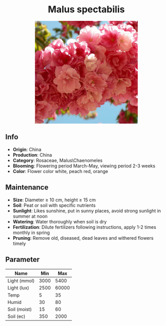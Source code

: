 <h1 align='center'>Malus spectabilis</h1>
<p align="center">
    <img 
        align='center'
        width='320'
        src="../images/malus spectabilis.png" 
        alt='Malus spectabilis' />
</p>

## Info

 - **Origin**: China
 - **Production**: China
 - **Category**: Rosaceae, Malus\Chaenomeles
 - **Blooming**: Flowering period March-May, viewing period 2-3 weeks
 - **Color**: Flower color white, peach red, orange

## Maintenance

 - **Size**: Diameter ≥ 10 cm, height ≥ 15 cm
 - **Soil**: Peat or soil with specific nutrients
 - **Sunlight**: Likes sunshine, put in sunny places, avoid strong sunlight in summer at noon
 - **Watering**: Water thoroughly when soil is dry
 - **Fertilization**: Dilute fertilizers following instructions,  apply 1-2 times monthly in spring
 - **Pruning**: Remove old, diseased, dead leaves and withered flowers timely

## Parameter

| Name         | Min  | Max   |
|--------------|------|-------|
| Light (mmol) | 3000 | 5400  |
| Light (lux)  | 2500 | 60000 |
| Temp         | 5    | 35    |
| Humid        | 30   | 80    |
| Soil (moist) | 15   | 60    |
| Soil (ec)    | 350  | 2000  |